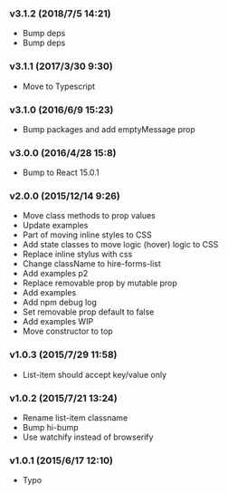 ### v3.1.2	(2018/7/5 14:21)
* Bump deps
* Bump deps

### v3.1.1	(2017/3/30 9:30)
* Move to Typescript

### v3.1.0	(2016/6/9 15:23)
* Bump packages and add emptyMessage prop

### v3.0.0	(2016/4/28 15:8)
* Bump to React 15.0.1

### v2.0.0	(2015/12/14 9:26)
* Move class methods to prop values
* Update examples
* Part of moving inline styles to CSS
* Add state classes to move logic (hover) logic to CSS
* Replace inline stylus with css
* Change className to hire-forms-list
* Add examples p2
* Replace removable prop by mutable prop
* Add examples
* Add npm debug log
* Set removable prop default to false
* Add examples WIP
* Move constructor to top

### v1.0.3	(2015/7/29 11:58)
* List-item should accept key/value only

### v1.0.2	(2015/7/21 13:24)
* Rename list-item classname
* Bump hi-bump
* Use watchify instead of browserify

### v1.0.1	(2015/6/17 12:10)
* Typo

